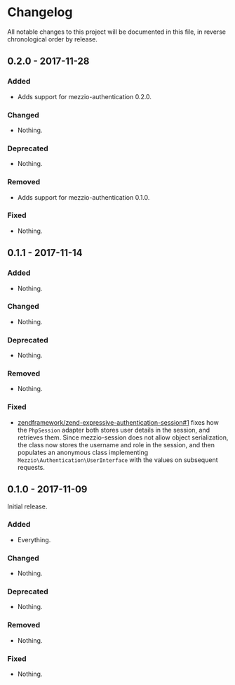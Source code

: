 # Changelog

All notable changes to this project will be documented in this file, in reverse chronological order by release.

## 0.2.0 - 2017-11-28

### Added

- Adds support for mezzio-authentication 0.2.0.

### Changed

- Nothing.

### Deprecated

- Nothing.

### Removed

- Adds support for mezzio-authentication 0.1.0.

### Fixed

- Nothing.

## 0.1.1 - 2017-11-14

### Added

- Nothing.

### Changed

- Nothing.

### Deprecated

- Nothing.

### Removed

- Nothing.

### Fixed

- [zendframework/zend-expressive-authentication-session#1](https://github.com/zendframework/zend-expressive-authentication-session/pull/1)
  fixes how the `PhpSession` adapter both stores user details in the session,
  and retrieves them. Since mezzio-session does not allow object
  serialization, the class now stores the username and role in the session, and
  then populates an anonymous class implementing
  `Mezzio\Authentication\UserInterface` with the values on subsequent
  requests.

## 0.1.0 - 2017-11-09

Initial release.

### Added

- Everything.

### Changed

- Nothing.

### Deprecated

- Nothing.

### Removed

- Nothing.

### Fixed

- Nothing.
